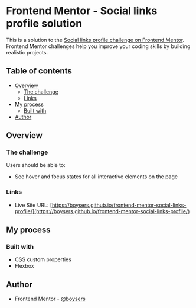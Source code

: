# Frontend Mentor - Social links profile solution

This is a solution to the [Social links profile challenge on Frontend Mentor](https://www.frontendmentor.io/challenges/social-links-profile-UG32l9m6dQ). Frontend Mentor challenges help you improve your coding skills by building realistic projects.

## Table of contents

- [Overview](#overview)
  - [The challenge](#the-challenge)
  - [Links](#links)
- [My process](#my-process)
  - [Built with](#built-with)
- [Author](#author)

## Overview

### The challenge

Users should be able to:

- See hover and focus states for all interactive elements on the page

### Links

- Live Site URL: [https://boysers.github.io/frontend-mentor-social-links-profile/](https://boysers.github.io/frontend-mentor-social-links-profile/)

## My process

### Built with

- CSS custom properties
- Flexbox

## Author

- Frontend Mentor - [@boysers](https://www.frontendmentor.io/profile/boysers)
